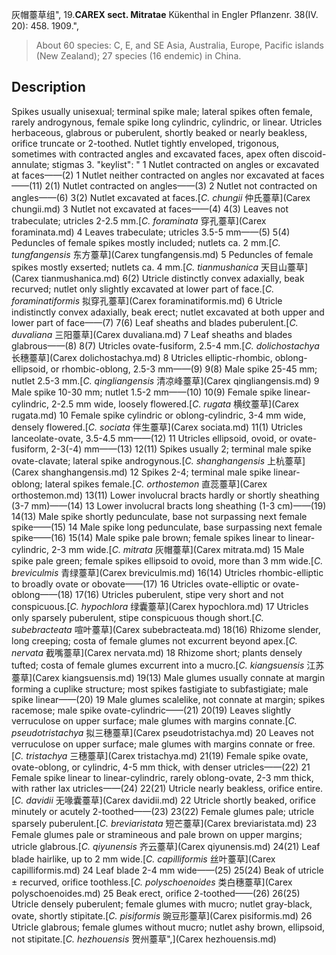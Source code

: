 灰帽薹草组",
19.**CAREX sect. Mitratae** Kükenthal in Engler Pflanzenr. 38(IV. 20): 458. 1909.",

> About 60 species: C, E, and SE Asia, Australia, Europe, Pacific islands (New Zealand); 27 species (16 endemic) in China.

## Description
Spikes usually unisexual; terminal spike male; lateral spikes often female, rarely androgynous, female spike long cylindric, cylindric, or linear. Utricles herbaceous, glabrous or puberulent, shortly beaked or nearly beakless, orifice truncate or 2-toothed. Nutlet tightly enveloped, trigonous, sometimes with contracted angles and excavated faces, apex often discoid-annulate; stigmas 3.
  "keylist": "
1 Nutlet contracted on angles or excavated at faces——(2)
1 Nutlet neither contracted on angles nor excavated at faces——(11)
2(1) Nutlet contracted on angles——(3)
2 Nutlet not contracted on angles——(6)
3(2) Nutlet excavated at faces.[*C. chungii* 仲氏薹草](Carex chungii.md)
3 Nutlet not excavated at faces——(4)
4(3) Leaves not trabeculate; utricles 2-2.5 mm.[*C. foraminata* 穿孔薹草](Carex foraminata.md)
4 Leaves trabeculate; utricles 3.5-5 mm——(5)
5(4) Peduncles of female spikes mostly included; nutlets ca. 2 mm.[*C. tungfangensis* 东方薹草](Carex tungfangensis.md)
5 Peduncles of female spikes mostly exserted; nutlets ca. 4 mm.[*C. tianmushanica* 天目山薹草](Carex tianmushanica.md)
6(2) Utricle distinctly convex adaxially, beak recurved; nutlet only slightly excavated at lower part of face.[*C. foraminatiformis* 拟穿孔薹草](Carex foraminatiformis.md)
6 Utricle indistinctly convex adaxially, beak erect; nutlet excavated at both upper and lower part of face——(7)
7(6) Leaf sheaths and blades puberulent.[*C. duvaliana* 三阳薹草](Carex duvaliana.md)
7 Leaf sheaths and blades glabrous——(8)
8(7) Utricles ovate-fusiform, 2.5-4 mm.[*C. dolichostachya* 长穗薹草](Carex dolichostachya.md)
8 Utricles elliptic-rhombic, oblong-ellipsoid, or rhombic-oblong, 2.5-3 mm——(9)
9(8) Male spike 25-45 mm; nutlet 2.5-3 mm.[*C. qingliangensis* 清凉峰薹草](Carex qingliangensis.md)
9 Male spike 10-30 mm; nutlet 1.5-2 mm——(10)
10(9) Female spike linear-cylindric, 2-2.5 mm wide, loosely flowered.[*C. rugata* 横纹薹草](Carex rugata.md)
10 Female spike cylindric or oblong-cylindric, 3-4 mm wide, densely flowered.[*C. sociata* 伴生薹草](Carex sociata.md)
11(1) Utricles lanceolate-ovate, 3.5-4.5 mm——(12)
11 Utricles ellipsoid, ovoid, or ovate-fusiform, 2-3(-4) mm——(13)
12(11) Spikes usually 2; terminal male spike ovate-clavate; lateral spike androgynous.[*C. shanghangensis* 上杭薹草](Carex shanghangensis.md)
12 Spikes 2-4; terminal male spike linear-oblong; lateral spikes female.[*C. orthostemon* 直蕊薹草](Carex orthostemon.md)
13(11) Lower involucral bracts hardly or shortly sheathing (3-7 mm)——(14)
13 Lower involucral bracts long sheathing (1-3 cm)——(19)
14(13) Male spike shortly pedunculate, base not surpassing next female spike——(15)
14 Male spike long pedunculate, base surpassing next female spike——(16)
15(14) Male spike pale brown; female spikes linear to linear-cylindric, 2-3 mm wide.[*C. mitrata* 灰帽薹草](Carex mitrata.md)
15 Male spike pale green; female spikes ellipsoid to ovoid, more than 3 mm wide.[*C. breviculmis* 青绿薹草](Carex breviculmis.md)
16(14) Utricles rhombic-elliptic to broadly ovate or obovate——(17)
16 Utricles ovate-elliptic or ovate-oblong——(18)
17(16) Utricles puberulent, stipe very short and not conspicuous.[*C. hypochlora* 绿囊薹草](Carex hypochlora.md)
17 Utricles only sparsely puberulent, stipe conspicuous though short.[*C. subebracteata* 喧叶薹草](Carex subebracteata.md)
18(16) Rhizome slender, long creeping; costa of female glumes not excurrent beyond apex.[*C. nervata* 截嘴薹草](Carex nervata.md)
18 Rhizome short; plants densely tufted; costa of female glumes excurrent into a mucro.[*C. kiangsuensis* 江苏薹草](Carex kiangsuensis.md)
19(13) Male glumes usually connate at margin forming a cuplike structure; most spikes fastigiate to subfastigiate; male spike linear——(20)
19 Male glumes scalelike, not connate at margin; spikes racemose; male spike ovate-cylindric——(21)
20(19) Leaves slightly verruculose on upper surface; male glumes with margins connate.[*C. pseudotristachya* 拟三穗薹草](Carex pseudotristachya.md)
20 Leaves not verruculose on upper surface; male glumes with margins connate or free.[*C. tristachya* 三穗薹草](Carex tristachya.md)
21(19) Female spike ovate, ovate-oblong, or cylindric, 4-5 mm thick, with denser utricles——(22)
21 Female spike linear to linear-cylindric, rarely oblong-ovate, 2-3 mm thick, with rather lax utricles——(24)
22(21) Utricle nearly beakless, orifice entire.[*C. davidii* 无喙囊薹草](Carex davidii.md)
22 Utricle shortly beaked, orifice minutely or acutely 2-toothed——(23)
23(22) Female glumes pale; utricle sparsely puberulent.[*C. breviaristata* 短芒薹草](Carex breviaristata.md)
23 Female glumes pale or stramineous and pale brown on upper margins; utricle glabrous.[*C. qiyunensis* 齐云薹草](Carex qiyunensis.md)
24(21) Leaf blade hairlike, up to 2 mm wide.[*C. capilliformis* 丝叶薹草](Carex capilliformis.md)
24 Leaf blade 2-4 mm wide——(25)
25(24) Beak of utricle ± recurved, orifice toothless.[*C. polyschoenoides* 类白穗薹草](Carex polyschoenoides.md)
25 Beak erect, orifice 2-toothed——(26)
26(25) Utricle densely puberulent; female glumes with mucro; nutlet gray-black, ovate, shortly stipitate.[*C. pisiformis* 豌豆形薹草](Carex pisiformis.md)
26 Utricle glabrous; female glumes without mucro; nutlet ashy brown, ellipsoid, not stipitate.[*C. hezhouensis* 贺州薹草",](Carex hezhouensis.md)
